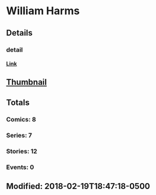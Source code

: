 # William  Harms 
## Details
### detail
#### [Link](http://marvel.com/comics/creators/7913/william_harms?utm_campaign=apiRef&utm_source=225578a89fc76f3d20fbffda5d17a88d)
## [Thumbnail](http://i.annihil.us/u/prod/marvel/i/mg/b/40/image_not_available.jpg)
## Totals
### Comics: 8
### Series: 7
### Stories: 12
### Events: 0
## Modified: 2018-02-19T18:47:18-0500